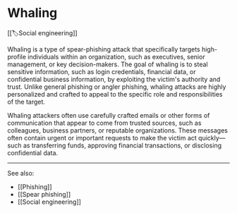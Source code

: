 
# Whaling

[[🏷️Social engineering]]

Whaling is a type of spear-phishing attack that specifically targets high-profile individuals within an organization, such as executives, senior management, or key decision-makers. The goal of whaling is to steal sensitive information, such as login credentials, financial data, or confidential business information, by exploiting the victim's authority and trust. Unlike general phishing or angler phishing, whaling attacks are highly personalized and crafted to appeal to the specific role and responsibilities of the target.

Whaling attackers often use carefully crafted emails or other forms of communication that appear to come from trusted sources, such as colleagues, business partners, or reputable organizations. These messages often contain urgent or important requests to make the victim act quickly—such as transferring funds, approving financial transactions, or disclosing confidential data.

---

See also:

- [[Phishing]]
- [[Spear phishing]]
- [[Social engineering]]